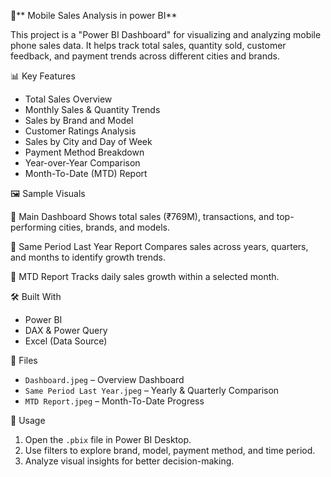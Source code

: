  📱** Mobile Sales Analysis in power BI**
 
This project is a "Power BI Dashboard" for visualizing and analyzing mobile phone sales data. It helps track total sales, quantity sold, customer feedback, and payment trends across different cities and brands.

 📊 Key Features
* Total Sales Overview
* Monthly Sales & Quantity Trends
* Sales by Brand and Model
* Customer Ratings Analysis
* Sales by City and Day of Week
* Payment Method Breakdown
* Year-over-Year Comparison
* Month-To-Date (MTD) Report

🖼️ Sample Visuals

🔹 Main Dashboard
Shows total sales (₹769M), transactions, and top-performing cities, brands, and models.

🔹 Same Period Last Year Report
Compares sales across years, quarters, and months to identify growth trends.

🔹 MTD Report
Tracks daily sales growth within a selected month.

 🛠 Built With
* Power BI
* DAX & Power Query
* Excel (Data Source)

 📁 Files
* `Dashboard.jpeg` – Overview Dashboard
* `Same Period Last Year.jpeg` – Yearly & Quarterly Comparison
* `MTD Report.jpeg` – Month-To-Date Progress

 📌 Usage
1. Open the `.pbix` file in Power BI Desktop.
2. Use filters to explore brand, model, payment method, and time period.
3. Analyze visual insights for better decision-making.

